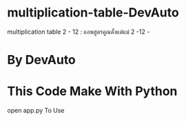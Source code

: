 # multiplication-table-DevAuto
multiplication table 2 - 12 : แอพสูตรคูณตั้งแต่แม่ 2 -12 - 
# By DevAuto

# This Code Make With Python
open app.py To Use
